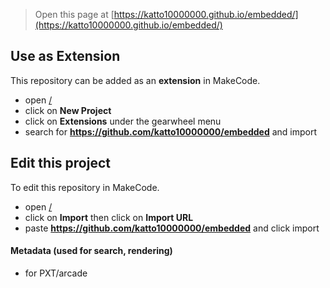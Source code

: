  


> Open this page at [https://katto10000000.github.io/embedded/](https://katto10000000.github.io/embedded/)

## Use as Extension

This repository can be added as an **extension** in MakeCode.

* open [/](/)
* click on **New Project**
* click on **Extensions** under the gearwheel menu
* search for **https://github.com/katto10000000/embedded** and import

## Edit this project

To edit this repository in MakeCode.

* open [/](/)
* click on **Import** then click on **Import URL**
* paste **https://github.com/katto10000000/embedded** and click import

#### Metadata (used for search, rendering)

* for PXT/arcade
<script src="https://makecode.com/gh-pages-embed.js"></script><script>makeCodeRender("{{ site.makecode.home_url }}", "{{ site.github.owner_name }}/{{ site.github.repository_name }}");</script>
